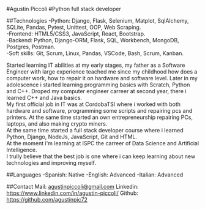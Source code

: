 #Agustin Piccoli
#Python full stack developer


##Technologies
-Python: Django, Flask, Selenium, Matplot, SqlAlchemy, SQLite, Pandas, Pytest, Unittest, OOP, Web Scraping.  
-Frontend: HTML5/CSS3, JavaScript, React, Bootstrap.  
-Backend: Python, Django-ORM, Flask, SQL, Workbench, MongoDB, Postgres, Postman.  
-Soft skills: Git, Scrum, Linux, Pandas, VSCode, Bash, Scrum, Kanban.  


Started learning IT abilities at my early stages, my father as a Software Engineer with large experience teached me since my childhood how does a computer work, how to repair it on hardware and software level. Later in my adolescence i started learning programming basics with Scratch, Python and C++. Droped my computer engineer carreer at second year, there i learned C++ and Java basics.  
My first official job in IT was at CordobaTSI where i worked with both hardware and software, programming some scripts and repairing pcs and printers. At the same time started an own entrepreneurship repairing PCs, laptops, and also making crypto miners.  
At the same time started a full stack developer course where i learned Python, Django, NodeJs, JavaScript, Git and HTML.  
At the moment i'm learning at ISPC the carreer of Data Science and Artificial Intelligence.  
I trully believe that the best job is one where i can keep learning about new technologies and improving myself.  

##Languages
-Spanish: Native
-English: Advanced
-Italian: Advanced

##Contact
Mail: agustinpiccoli@gmail.com
Linkedin: https://www.linkedin.com/in/agustin-piccoli/
Github: https://github.com/agustinpic72


